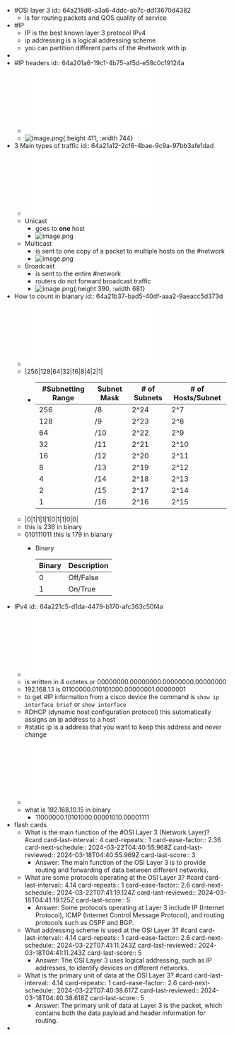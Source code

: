- #OSI layer 3
  id:: 64a218d6-a3a6-4ddc-ab7c-dd13670d4382
	- is for routing packets and QOS quality of service
- #IP
	- IP is the best known layer 3 protocol IPv4
	- ip addressing is a logical addressing scheme
	- you can partition different parts of the #network with ip
-
- #IP headers
  id:: 64a201a6-19c1-4b75-af5d-e58c0c19124a
	- ![06-02+The+IP+Header.pdf](../assets/06-02+The+IP+Header_1688344539812_0.pdf)
	- ![image.png](../assets/image_1688345101496_0.png){:height 411, :width 744}
- 3 Main types of traffic
  id:: 64a21a12-2cf6-4bae-9c9a-97bb3afe1dad
	- ![06-03+Unicast,+Broadcast+and+Multicast+Traffic.pdf](../assets/06-03+Unicast,+Broadcast+and+Multicast+Traffic_1688345239895_0.pdf)
	- Unicast
		- goes to **one** host
		- ![image.png](../assets/image_1688345342272_0.png)
	- Multicast
		- is sent to one copy of a packet to multiple hosts on the #network
		- ![image.png](../assets/image_1688345578865_0.png)
	- Broadcast
		- is sent to the entire #network
		- routers do not forward broadcast traffic
		- ![image.png](../assets/image_1688345398094_0.png){:height 390, :width 681}
- How to count in bianary
  id:: 64a21b37-bad5-40df-aaa2-9aeacc5d373d
	- ![06-04+Converting+from+Decimal+to+Binary+-+updated.pdf](../assets/06-04+Converting+from+Decimal+to+Binary+-+updated_1688346035790_0.pdf)
	- |256|128|64|32|16|8|4|2|1|
		- |#Subnetting Range |  Subnet Mask | # of Subnets | # of Hosts/Subnet|
		  |--- | --- | --- | ---|
		  |256 | /8 | 2^24 | 2^7|
		  |128 | /9 | 2^23 | 2^8|
		  |64 | /10 | 2^22 | 2^9|
		  |32 | /11 | 2^21 | 2^10|
		  |16 | /12 | 2^20 | 2^11|
		  |8 | /13 | 2^19 | 2^12|
		  |4 | /14 | 2^18 | 2^13|
		  |2 | /15 | 2^17 | 2^14|
		  |1 | /16 | 2^16 | 2^15|
	- |0|1|1|1|1|0|1|1|0|0|
	- this is 236 in binary
	- 010111011 this is 179 in bianary
		- Binary
		  
		  | Binary | Description |
		  | --- | --- |
		  | 0 | Off/False |
		  | 1 | On/True |
- IPv4
  id:: 64a221c5-d1da-4479-b170-afc363c50f4a
	- ![06-05+IPv4+Addresses.pdf](../assets/06-05+IPv4+Addresses_1688349959311_0.pdf)
	- is written in 4 octetes or 00000000.00000000.00000000.00000000
	- 192.168.1.1 is 01100000.010101000.00000001.00000001
	- to get #IP information from a cisco device the command is `show ip interface brief` or `show interface`
	- #DHCP (dynamic host configuration protocol) this automatically assigns an ip address to a host
	- #static ip is a address that you want to keep this address and never change
	- ![06-06+Calculating+an+IPv4+Address+in+Binary.pdf](../assets/06-06+Calculating+an+IPv4+Address+in+Binary_1688350226198_0.pdf)
	- what is 192.168.10.15 in binary
		- 11000000.10101000.00001010.00001111
- flash cards
	- What is the main function of the #OSI Layer 3 (Network Layer)? #card
	  card-last-interval:: 4
	  card-repeats:: 1
	  card-ease-factor:: 2.36
	  card-next-schedule:: 2024-03-22T04:40:55.968Z
	  card-last-reviewed:: 2024-03-18T04:40:55.969Z
	  card-last-score:: 3
		- Answer: The main function of the OSI Layer 3 is to provide routing and forwarding of data between different networks.
	- What are some protocols operating at the OSI Layer 3? #card
	  card-last-interval:: 4.14
	  card-repeats:: 1
	  card-ease-factor:: 2.6
	  card-next-schedule:: 2024-03-22T07:41:19.124Z
	  card-last-reviewed:: 2024-03-18T04:41:19.125Z
	  card-last-score:: 5
		- Answer: Some protocols operating at Layer 3 include IP (Internet Protocol), ICMP (Internet Control Message Protocol), and routing protocols such as OSPF and BGP.
	- What addressing scheme is used at the OSI Layer 3? #card
	  card-last-interval:: 4.14
	  card-repeats:: 1
	  card-ease-factor:: 2.6
	  card-next-schedule:: 2024-03-22T07:41:11.243Z
	  card-last-reviewed:: 2024-03-18T04:41:11.243Z
	  card-last-score:: 5
		- Answer: The OSI Layer 3 uses logical addressing, such as IP addresses, to identify devices on different networks.
	- What is the primary unit of data at the OSI Layer 3? #card
	  card-last-interval:: 4.14
	  card-repeats:: 1
	  card-ease-factor:: 2.6
	  card-next-schedule:: 2024-03-22T07:40:38.617Z
	  card-last-reviewed:: 2024-03-18T04:40:38.618Z
	  card-last-score:: 5
		- Answer: The primary unit of data at Layer 3 is the packet, which contains both the data payload and header information for routing.
-